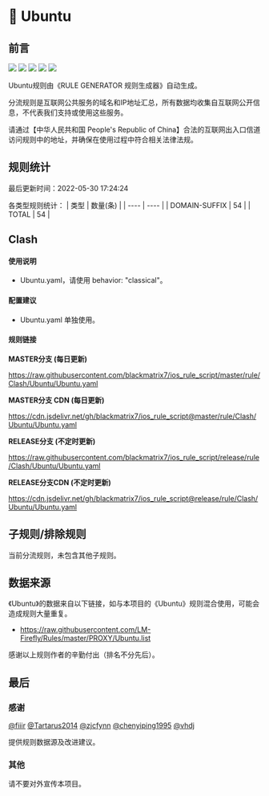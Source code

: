 # 🧸 Ubuntu

## 前言

![](https://shields.io/badge/-移除重复规则-ff69b4) ![](https://shields.io/badge/-DOMAIN与DOMAIN--SUFFIX合并-green) ![](https://shields.io/badge/-DOMAIN--SUFFIX间合并-critical) ![](https://shields.io/badge/-DOMAIN--SUFFIX与DOMAIN--KEYWORD合并-blue) ![](https://shields.io/badge/-IP--CIDR(6)合并-blueviolet) 

Ubuntu规则由《RULE GENERATOR 规则生成器》自动生成。

分流规则是互联网公共服务的域名和IP地址汇总，所有数据均收集自互联网公开信息，不代表我们支持或使用这些服务。

请通过【中华人民共和国 People's Republic of China】合法的互联网出入口信道访问规则中的地址，并确保在使用过程中符合相关法律法规。

## 规则统计

最后更新时间：2022-05-30 17:24:24

各类型规则统计：
| 类型 | 数量(条)  | 
| ---- | ----  |
| DOMAIN-SUFFIX | 54  | 
| TOTAL | 54  | 


## Clash 

#### 使用说明
- Ubuntu.yaml，请使用 behavior: "classical"。

#### 配置建议
- Ubuntu.yaml 单独使用。

#### 规则链接
**MASTER分支 (每日更新)**

https://raw.githubusercontent.com/blackmatrix7/ios_rule_script/master/rule/Clash/Ubuntu/Ubuntu.yaml

**MASTER分支 CDN (每日更新)**

https://cdn.jsdelivr.net/gh/blackmatrix7/ios_rule_script@master/rule/Clash/Ubuntu/Ubuntu.yaml

**RELEASE分支 (不定时更新)**

https://raw.githubusercontent.com/blackmatrix7/ios_rule_script/release/rule/Clash/Ubuntu/Ubuntu.yaml

**RELEASE分支CDN (不定时更新)**

https://cdn.jsdelivr.net/gh/blackmatrix7/ios_rule_script@release/rule/Clash/Ubuntu/Ubuntu.yaml

## 子规则/排除规则


当前分流规则，未包含其他子规则。

## 数据来源

《Ubuntu》的数据来自以下链接，如与本项目的《Ubuntu》规则混合使用，可能会造成规则大量重复。

- https://raw.githubusercontent.com/LM-Firefly/Rules/master/PROXY/Ubuntu.list


感谢以上规则作者的辛勤付出（排名不分先后）。

## 最后

### 感谢

[@fiiir](https://github.com/fiiir) [@Tartarus2014](https://github.com/Tartarus2014) [@zjcfynn](https://github.com/zjcfynn) [@chenyiping1995](https://github.com/chenyiping1995) [@vhdj](https://github.com/vhdj)

提供规则数据源及改进建议。

### 其他

请不要对外宣传本项目。